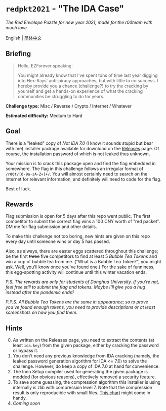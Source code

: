 # `redpkt2021` - "The IDA Case"

*The Red Envelope Puzzle for new year 2021, made for the r00team with much love.*

English | [简体中文](README.zh-CN.md)

## Briefing

> Hello, EZForever speaking:
> 
> You might already know that I've spent tons of time last year digging into Hex-Rays' anti-piracy approaches, but with little to no success. I hereby provide you a chance (challenge?) to try the cracking by yourself and get a hands-on experience of what the cracking communities be struggling to do for years.

**Challenge type:** Misc / Reverse / Crypto / Internet / Whatever

**Estimated difficulty:** Medium to Hard

## Goal

There is a "leaked" copy of *Not IDA 7.0* (I know it sounds stupid but bear with me) installer package available for download on the [Releases](https://github.com/ezforever/redpkt2021/releases) page. Of course, the installation password of which is not leaked thus unknown.

Your mission is to crack this package open and find the flag embedded in somewhere. The flag in this challenge follows an irregular format of `/r00t/[0-9a-zA-Z+]+/`. You will almost certainly need to search on the Internet for relevant information, and definitely will need to code for the flag.

Best of luck.

## Rewards

Flag submission is open for 5 days after this repo went public. The first competitor to submit the correct flag wins a 100 CNY worth of "red packet". DM me for flag submission and other details.

To make this challenge not too boring, new hints are given on this repo every day until someone wins or day 5 has passed.

Also, as always, there are easter eggs scattered throughout this challenge; be the first ~~three~~ five competitors to find at least 5 *Bubble Tea Tokens* and win a cup of bubble tea from me. ("What is a Bubble Tea Token?", you might ask. Well, you'll know once you've found one.) For the sake of funniness, this egg-spotting activity will continue until this winter vacation ends.

*P.S. The rewards are only for students of Donghua University. If you're not, feel free still to submit the flag and tokens. Maybe I'll give you a hug instead after the pandemic ends?*

*P.P.S. All Bubble Tea Tokens are the same in appearance; so to prove you've found enough tokens, you need to provide descriptions or at least screenshots on how you find them.*

[//]: # (*P.P.P.S. The first Bubble Tea Token, so you know what they look like: `0x91779111`. Time to get your hands dirty. Not with real eggs though, that's gross.*)

## Hints

0. As written on the Releases page, you need to extract the contents (at least `ida.key`) from the given package, either by cracking the password or bypass it.
1. You don't need any previous knowledge from IDA cracking (namely, the leaked password generation algorithm for IDA <= 7.0) to solve the challenge. However, do keep a copy of IDA 7.0 at hand for convenience.
2. The Inno Setup compiler used for generating the given package is modded (for obvious reasons), effectively removed a security feature.
3. To save some guessing, the compression algorithm this installer is using internally is zlib with compression level 7. Note that the compression result is only reproducible with small files. [This chart](https://stackoverflow.com/a/54915442) might come in handy.
4. *Coming soon*

